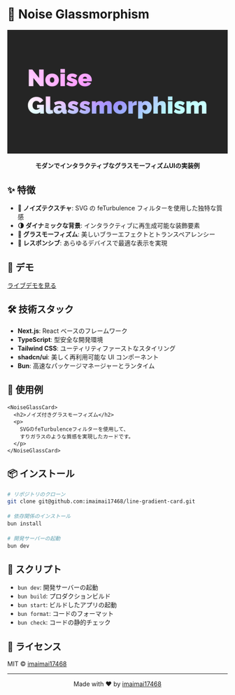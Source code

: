 # 🌈 Noise Glassmorphism

<div align="center">
  <img src="public/og-image.png" alt="Noise Glassmorphism Preview" width="600">

  <p align="center">
    <strong>モダンでインタラクティブなグラスモーフィズムUIの実装例</strong>
  </p>
</div>

## ✨ 特徴

- **🎨 ノイズテクスチャ**: SVG の feTurbulence フィルターを使用した独特な質感
- **🌗 ダイナミックな背景**: インタラクティブに再生成可能な装飾要素
- **💎 グラスモーフィズム**: 美しいブラーエフェクトとトランスペアレンシー
- **📱 レスポンシブ**: あらゆるデバイスで最適な表示を実現

## 🚀 デモ

[ライブデモを見る](https://line-gradient-card.vercel.app)

## 🛠️ 技術スタック

- **Next.js**: React ベースのフレームワーク
- **TypeScript**: 型安全な開発環境
- **Tailwind CSS**: ユーティリティファーストなスタイリング
- **shadcn/ui**: 美しく再利用可能な UI コンポーネント
- **Bun**: 高速なパッケージマネージャーとランタイム

## 🎯 使用例

```tsx
<NoiseGlassCard>
  <h2>ノイズ付きグラスモーフィズム</h2>
  <p>
    SVGのfeTurbulenceフィルターを使用して、
    すりガラスのような質感を実現したカードです。
  </p>
</NoiseGlassCard>
```

## 📦 インストール

```bash
# リポジトリのクローン
git clone git@github.com:imaimai17468/line-gradient-card.git

# 依存関係のインストール
bun install

# 開発サーバーの起動
bun dev
```

## 🔧 スクリプト

- `bun dev`: 開発サーバーの起動
- `bun build`: プロダクションビルド
- `bun start`: ビルドしたアプリの起動
- `bun format`: コードのフォーマット
- `bun check`: コードの静的チェック

## 📝 ライセンス

MIT © [imaimai17468](https://github.com/imaimai17468)

---

<div align="center">
  <p>Made with ❤️ by <a href="https://github.com/imaimai17468">imaimai17468</a></p>
</div>

